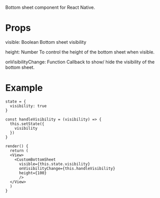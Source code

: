 Bottom sheet component for React Native.

# Props

visible: Boolean
Bottom sheet visibility

height: Number
To control the height of the bottom sheet when visible.

onVisibilityChange: Function
Callback to show/ hide the visibility of the bottom sheet.

# Example
```
state = {
  visibility: true
}

const handleVisibility = (visibility) => {
  this.setState({ 
    visibility
  })
}

render() {
  return (
  <View>
    <CustomBottomSheet
      visible={this.state.visibility}
      onVisibilityChange={this.handleVisibility}
      height={100}
      />
  </View>
  )
}
```
